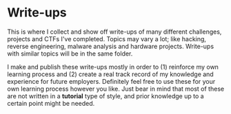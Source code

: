 # Write-ups
This is where I collect and show off write-ups of many different challenges, projects and CTFs I've completed. 
Topics may vary a lot; like hacking, reverse engineering, malware analysis and hardware projects. Write-ups with similar topics will be in the same folder.

I make and publish these write-ups mostly in order to (1) reinforce my own learning process and (2) create a real track record of my knowledge and experience for future employers.
Definitely feel free to use these for your own learning process however you like. Just bear in mind that most of these are not written in a __tutorial__ type of style, and prior knowledge up to a certain point might be needed.
